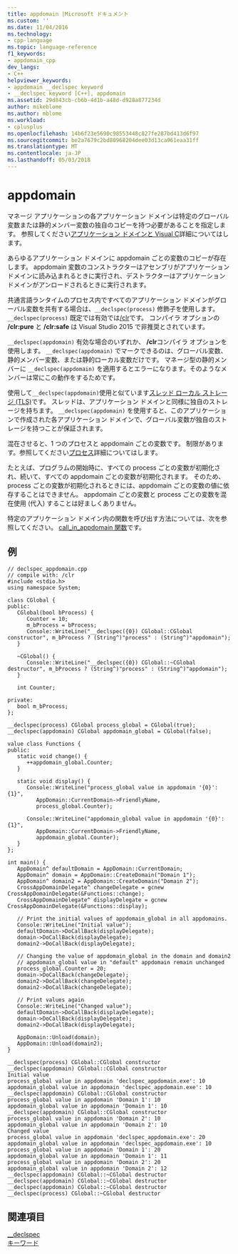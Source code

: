 ```yaml
---
title: appdomain |Microsoft ドキュメント
ms.custom: ''
ms.date: 11/04/2016
ms.technology:
- cpp-language
ms.topic: language-reference
f1_keywords:
- appdomain_cpp
dev_langs:
- C++
helpviewer_keywords:
- appdomain __declspec keyword
- __declspec keyword [C++], appdomain
ms.assetid: 29d843cb-cb6b-4d1b-a48d-d928a877234d
author: mikeblome
ms.author: mblome
ms.workload:
- cplusplus
ms.openlocfilehash: 14b6f23e5690c98553448c827fe287bd413d6f97
ms.sourcegitcommit: be2a7679c2bd80968204dee03d13ca961eaa31ff
ms.translationtype: MT
ms.contentlocale: ja-JP
ms.lasthandoff: 05/03/2018
---
```

# <a name="appdomain"></a>appdomain
マネージ アプリケーションの各アプリケーション ドメインは特定のグローバル変数または静的メンバー変数の独自のコピーを持つ必要があることを指定します。 参照してください[アプリケーション ドメインと Visual C](../dotnet/application-domains-and-visual-cpp.md)詳細についてはします。  
  
 あらゆるアプリケーション ドメインに appdomain ごとの変数のコピーが存在します。 appdomain 変数のコンストラクターはアセンブリがアプリケーション ドメインに読み込まれるときに実行され、デストラクターはアプリケーション ドメインがアンロードされるときに実行されます。  
  
 共通言語ランタイムのプロセス内ですべてのアプリケーション ドメインがグローバル変数を共有する場合は、`__declspec(process)` 修飾子を使用します。 `__declspec(process)` 既定では有効では[/clr](../build/reference/clr-common-language-runtime-compilation.md)です。 コンパイラ オプションの **/clr:pure** と **/clr:safe** は Visual Studio 2015 で非推奨とされています。  
  
 `__declspec(appdomain)` 有効な場合のいずれか、 **/clr**コンパイラ オプションを使用します。 `__declspec(appdomain)` でマークできるのは、グローバル変数、静的メンバー変数、または静的ローカル変数だけです。 マネージ型の静的メンバーに `__declspec(appdomain)` を適用するとエラーになります。そのようなメンバーは常にこの動作をするためです。  
  
 使用して`__declspec(appdomain)`使用と似ています[スレッド ローカル ストレージ (TLS)](../parallel/thread-local-storage-tls.md)です。 スレッドは、アプリケーション ドメインと同様に独自のストレージを持ちます。 `__declspec(appdomain)` を使用すると、このアプリケーションで作成された各アプリケーション ドメインで、グローバル変数が独自のストレージを持つことが保証されます。  
  
 混在させると、1 つのプロセスと appdomain ごとの変数です。 制限があります。参照してください[プロセス](../cpp/process.md)詳細についてはします。  
  
 たとえば、プログラムの開始時に、すべての process ごとの変数が初期化され、続いて、すべての appdomain ごとの変数が初期化されます。 そのため、process ごとの変数が初期化されるときには、appdomain ごとの変数の値に依存することはできません。 appdomain ごとの変数と process ごとの変数を混在使用 (代入) することは好ましくありません。  
  
 特定のアプリケーション ドメイン内の関数を呼び出す方法については、次を参照してください。 [call_in_appdomain 関数](../dotnet/call-in-appdomain-function.md)です。  
  
## <a name="example"></a>例  
  
```  
// declspec_appdomain.cpp  
// compile with: /clr  
#include <stdio.h>  
using namespace System;  
  
class CGlobal {  
public:  
   CGlobal(bool bProcess) {  
      Counter = 10;  
      m_bProcess = bProcess;  
      Console::WriteLine("__declspec({0}) CGlobal::CGlobal constructor", m_bProcess ? (String^)"process" : (String^)"appdomain");  
   }  
  
   ~CGlobal() {  
      Console::WriteLine("__declspec({0}) CGlobal::~CGlobal destructor", m_bProcess ? (String^)"process" : (String^)"appdomain");  
   }  
  
   int Counter;  
  
private:  
   bool m_bProcess;  
};  
  
__declspec(process) CGlobal process_global = CGlobal(true);  
__declspec(appdomain) CGlobal appdomain_global = CGlobal(false);  
  
value class Functions {  
public:  
   static void change() {  
      ++appdomain_global.Counter;  
   }  
  
   static void display() {  
      Console::WriteLine("process_global value in appdomain '{0}': {1}",   
         AppDomain::CurrentDomain->FriendlyName,  
         process_global.Counter);  
  
      Console::WriteLine("appdomain_global value in appdomain '{0}': {1}",   
         AppDomain::CurrentDomain->FriendlyName,  
         appdomain_global.Counter);  
   }  
};  
  
int main() {  
   AppDomain^ defaultDomain = AppDomain::CurrentDomain;  
   AppDomain^ domain = AppDomain::CreateDomain("Domain 1");  
   AppDomain^ domain2 = AppDomain::CreateDomain("Domain 2");  
   CrossAppDomainDelegate^ changeDelegate = gcnew CrossAppDomainDelegate(&Functions::change);  
   CrossAppDomainDelegate^ displayDelegate = gcnew CrossAppDomainDelegate(&Functions::display);  
  
   // Print the initial values of appdomain_global in all appdomains.  
   Console::WriteLine("Initial value");  
   defaultDomain->DoCallBack(displayDelegate);  
   domain->DoCallBack(displayDelegate);  
   domain2->DoCallBack(displayDelegate);  
  
   // Changing the value of appdomain_global in the domain and domain2  
   // appdomain_global value in "default" appdomain remain unchanged  
   process_global.Counter = 20;  
   domain->DoCallBack(changeDelegate);  
   domain2->DoCallBack(changeDelegate);  
   domain2->DoCallBack(changeDelegate);  
  
   // Print values again  
   Console::WriteLine("Changed value");  
   defaultDomain->DoCallBack(displayDelegate);  
   domain->DoCallBack(displayDelegate);  
   domain2->DoCallBack(displayDelegate);  
  
   AppDomain::Unload(domain);  
   AppDomain::Unload(domain2);  
}  
```  
  
```Output  
__declspec(process) CGlobal::CGlobal constructor  
__declspec(appdomain) CGlobal::CGlobal constructor  
Initial value  
process_global value in appdomain 'declspec_appdomain.exe': 10  
appdomain_global value in appdomain 'declspec_appdomain.exe': 10  
__declspec(appdomain) CGlobal::CGlobal constructor  
process_global value in appdomain 'Domain 1': 10  
appdomain_global value in appdomain 'Domain 1': 10  
__declspec(appdomain) CGlobal::CGlobal constructor  
process_global value in appdomain 'Domain 2': 10  
appdomain_global value in appdomain 'Domain 2': 10  
Changed value  
process_global value in appdomain 'declspec_appdomain.exe': 20  
appdomain_global value in appdomain 'declspec_appdomain.exe': 10  
process_global value in appdomain 'Domain 1': 20  
appdomain_global value in appdomain 'Domain 1': 11  
process_global value in appdomain 'Domain 2': 20  
appdomain_global value in appdomain 'Domain 2': 12  
__declspec(appdomain) CGlobal::~CGlobal destructor  
__declspec(appdomain) CGlobal::~CGlobal destructor  
__declspec(appdomain) CGlobal::~CGlobal destructor  
__declspec(process) CGlobal::~CGlobal destructor  
```  
  
## <a name="see-also"></a>関連項目  
 [__declspec](../cpp/declspec.md)   
 [キーワード](../cpp/keywords-cpp.md)